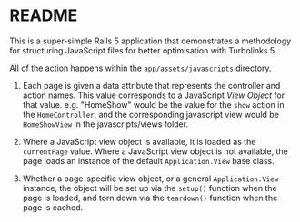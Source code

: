 # README

This is a super-simple Rails 5 application that demonstrates a methodology for structuring JavaScript files for better optimisation with Turbolinks 5.

All of the action happens within the `app/assets/javascripts` directory.

1. Each page is given a data attribute that represents the controller and action names. This value corresponds to a JavaScript *View Object* for that value. e.g. "HomeShow" would be the value for the `show` action in the `HomeController`, and the corresponding javascript view would be `HomeShowView` in the javascripts/views folder.

2. Where a JavaScript view object is available, it is loaded as the `currentPage` value. Where a JavaScript view object is not available, the page loads an instance of the default `Application.View` base class.

3. Whether a page-specific view object, or a general `Application.View` instance, the object will be set up via the `setup()` function when the page is loaded, and torn down via the `teardown()` function when the page is cached.
